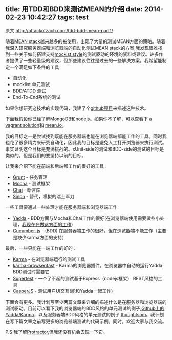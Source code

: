 title: 用TDD和BDD来测试MEAN的介绍
date: 2014-02-23 10:42:27
tags: test
---

原文 http://attackofzach.com/tdd-bdd-mean-part1/

随着[MEAN stack](http://thecodebarbarian.wordpress.com/2013/04/29/easy-web-prototyping-with-mongodb-and-nodejs/)越来越多的被使用，出现了大量的测试MEAN方面的策略。随着我深入研究服务器端和浏览器端的自动化测试MEAN stack的方案,我发现很难找到一些关于如何搭建支持[mockist style](http://martinfowler.com/articles/mocksArentStubs.html#ClassicalAndMockistTesting)的测试驱动的环境的资料或建议。许多作者提供了一些轻量级的建议，但那些建议往往是过去的一些解决方案。我希望能制定一个满足如下条件的工具
* 自动化
* mocklist 单元测试
* BDD/ATDD 测试
* End-To-End系统的测试

如果你想研究这技术的实现代码，我建了个[github项目](https://github.com/zpratt/thoughtsom)来描述这种技术。

下面我假设你已经了解MongoDB和nodejs。如果你不了解，可以查看下 [a vagrant solution](https://github.com/cmoudy/mean-vagrant)和 [mean.io](http://www.mean.io/)。

我的目标之一是尝试找到既能在服务器端也能在浏览器端都能工作的工具。同时我也花了很多精力来研究自动化，因此我的目标是避免人工打开浏览器来执行测试。事实证明这个目标是充满挑战的。xUnit-side的测试和BDD-side的测试的目标是类似的。但是我们的要坚持以前的目标。

让我来介绍下能在前端和后端都工作的很好的工具：
* [Grunt](http://gruntjs.com/) - 任务管理
* [Mocha](http://visionmedia.github.io/mocha/) - 测试框架
* [Chai](http://chaijs.com/) - 断言库
* [Sinon](http://sinonjs.org/) - 替代，模拟的瑞士军刀

一些工具要通过一些处理才能在服务器端和浏览器端工作
* [Yadda](https://github.com/acuminous/yadda) - BDD方面与Mocha和Chai工作的很好(在浏览器端使用需要做些小处理，[我现在在做这方面的工作](https://github.com/zpratt/yadda-karma-example))
* [Cucumber-js](https://github.com/cucumber/cucumber-js) - (BDD) 在服务器端工作的很好，但在浏览器端不能工作（主要是缺少karma方面的支持）

最后，一些只能在一端工作的好的：
* [Karma](http://karma-runner.github.io/) - 在浏览器端运行的测试工具
* [karma-browserifast](https://github.com/cjohansen/karma-browserifast) - Karma的浏览器插件，在浏览器中自动的运行Yadda BDD测试时需要它
* [Supertest](https://github.com/visionmedia/supertest) - 一个了不起的测试基于Express（nodejs框架） REST风格的工具
* [CasperJS](http://casperjs.org/) - 测试用户UI交互(能和Yadda一起工作) 

下面会有更多。我计划写至少两篇文章来详细的描述什么是在服务器和浏览器端的测试驱动。目前可以看下我的浏览器端的BDD风格的单元测试的例子,[Github上的Yadda/Karma](https://github.com/zpratt/yadda-karma-example)，以及服务器端BDD风格的单元测试的例子,[thoughtsom](https://github.com/zpratt/thoughtsom)。我计划在写下篇文章之前写更多的浏览器端测试的代码示例。同时，欢迎大家与我交流。

P.S 我了解[Protractor](https://github.com/angular/protractor),但我还没有机会去玩一下它。     